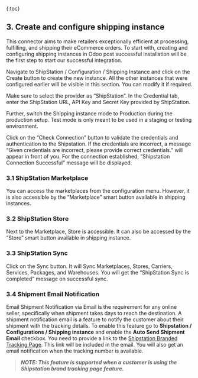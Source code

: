 {:toc}

## 3. Create and configure shipping instance
This connector aims to make retailers exceptionally efficient at processing, fulfilling, and shipping their eCommerce orders. To start with, creating and     configuring shipping instances in Odoo post successful installation will be the first step to start our successful integration. 

Navigate to ShipStation / Configuration / Shipping Instance and click on the Create button to create the new instance. All the other instances that were configured earlier will be visible in this section. You can modify it if required.


Make sure to select the provider as “ShipStation”. In the Credential tab, enter the ShipStation URL, API Key and Secret Key provided by ShipStation.


Further, switch the Shipping instance mode to Production during the production setup. Test mode is only meant to be used in a staging or testing environment.


Click on the “Check Connection” button to validate the credentials and authentication to the Shipstation. If the credentials are incorrect, a message “Given credentials are incorrect, please provide correct credentials.” will appear in front of you. For the connection established, “Shipstation Connection Successful” message will be displayed.


<!------------------------------------------------------------------------------------------------------------------------------->

### 3.1 ShipStation Marketplace
You can access the marketplaces from the configuration menu. However, it is also accessible by the “Marketplace” smart button available in shipping instances.


<!------------------------------------------------------------------------------------------------------------------------------->

### 3.2 ShipStation Store
Next to the Marketplace, Store is accessible. It can also be accessed by the “Store” smart button available in shipping instance.


<!------------------------------------------------------------------------------------------------------------------------------->

### 3.3 ShipStation Sync
Click on the Sync button. It will Sync Marketplaces, Stores, Carriers, Services, Packages, and Warehouses. You will get the “ShipStation Sync is completed” message on successful sync.

<!------------------------------------------------------------------------------------------------------------------------------->

### 3.4 Shipment Email Notification
Email Shipment Notification via Email is the requirement for any online seller, specifically when shipment takes days to reach the destination. A shipment notification email is a feature to notify the customer about their shipment with the tracking details. To enable this feature go to **Shipstation / Configurations / Shipping instance** and enable the **Auto Send Shipment Email** checkbox. You need to provide a link to the [Shipstation Branded Tracking Page](https://help.shipstation.com/hc/en-us/articles/360026158351-Branded-Tracking-Page). This link will be included in the email. You will also get an email notification when the tracking number is available.


> ***NOTE: This feature is supported when a customer is using the Shipstation brand tracking page feature.***

<!------------------------------------------------------------------------------------------------------------------------------->

